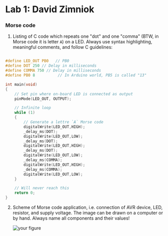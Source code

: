 # Lab 1: David Zimniok

### Morse code

1. Listing of C code which repeats one "dot" and one "comma" (BTW, in Morse code it is letter `A`) on a LED. Always use syntax highlighting, meaningful comments, and follow C guidelines:

```c

#define LED_OUT PB0   // PB0
#define DOT 250 // Delay in milliseconds
#define COMMA 750 // Delay in milliseconds
#define PB0 8          // In Arduino world, PB5 is called "13"

int main(void)
{
    // Set pin where on-board LED is connected as output
    pinMode(LED_OUT, OUTPUT);

    // Infinite loop
    while (1)
    {
        // Generate a lettre `A` Morse code
        digitalWrite(LED_OUT,HIGH);
        _delay_ms(DOT);
        digitalWrite(LED_OUT,LOW);
        _delay_ms(DOT);
        digitalWrite(LED_OUT,HIGH);
        _delay_ms(DOT);
        digitalWrite(LED_OUT,LOW);
        _delay_ms(COMMA);
        digitalWrite(LED_OUT,HIGH);
        _delay_ms(COMMA);
        digitalWrite(LED_OUT,LOW);
    }

    // Will never reach this
    return 0;
}
```

2. Scheme of Morse code application, i.e. connection of AVR device, LED, resistor, and supply voltage. The image can be drawn on a computer or by hand. Always name all components and their values!

   ![your figure]()
